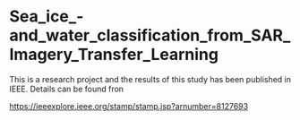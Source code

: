 # Sea_ice_-and_water_classification_from_SAR_Imagery_Transfer_Learning

This is a research project and the results of this study has been published in IEEE. Details can be found fron

https://ieeexplore.ieee.org/stamp/stamp.jsp?arnumber=8127693

